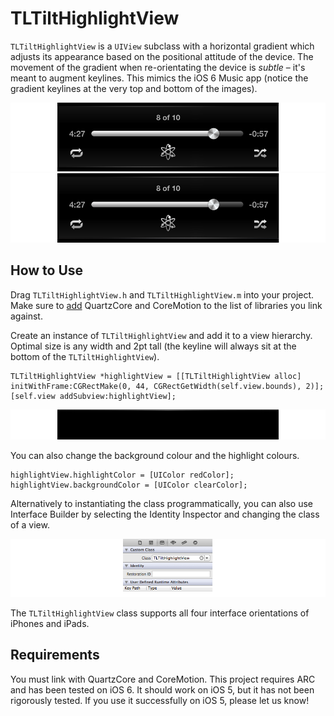 TLTiltHighlightView
===================

`TLTiltHighlightView` is a `UIView` subclass with a horizontal gradient which adjusts its appearance based on the positional attitude of the device. The movement of the gradient when re-orientating the device is *subtle* – it's meant to augment keylines. This mimics the iOS 6 Music app (notice the gradient keylines at the very top and bottom of the images).

![Left highlight](https://github.com/TeehanLax/TLTiltHighlightView/raw/master/images/left.png)
![Right highlight](https://github.com/TeehanLax/TLTiltHighlightView/raw/master/images/right.png)

How to Use
-----------------------

Drag `TLTiltHighlightView.h` and `TLTiltHighlightView.m` into your project. Make sure to [add](http://stackoverflow.com/questions/3352664/how-to-add-existing-frameworks-in-xcode-4) QuartzCore and CoreMotion to the list of libraries you link against. 

Create an instance of `TLTiltHighlightView` and add it to a view hierarchy. Optimal size is any width and 2pt tall (the keyline will always sit at the bottom of the `TLTiltHighlightView`).

    TLTiltHighlightView *highlightView = [[TLTiltHighlightView alloc] initWithFrame:CGRectMake(0, 44, CGRectGetWidth(self.view.bounds), 2)];
    [self.view addSubview:highlightView];
    
![Our implementation](https://github.com/TeehanLax/TLTiltHighlightView/raw/master/images/implementation.png)
    
You can also change the background colour and the highlight colours. 
    
    highlightView.highlightColor = [UIColor redColor];
    highlightView.backgroundColor = [UIColor clearColor];
    
Alternatively to instantiating the class programmatically, you can also use Interface Builder by selecting the Identity Inspector and changing the class of a view.

![Interface Builder](https://github.com/TeehanLax/TLTiltHighlightView/raw/master/images/interface_builder.png)


The `TLTiltHighlightView` class supports all four interface orientations of iPhones and iPads. 

Requirements
-----------------------

You must link with QuartzCore and CoreMotion. This project requires ARC and has been tested on iOS 6. It should work on iOS 5, but it has not been rigorously tested. If you use it successfully on iOS 5, please let us know!